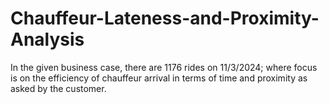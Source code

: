 # Chauffeur-Lateness-and-Proximity-Analysis
In the given business case, there are 1176 rides on 11/3/2024; where focus is on the efficiency of chauffeur arrival in terms of time and proximity as asked by the customer. 
